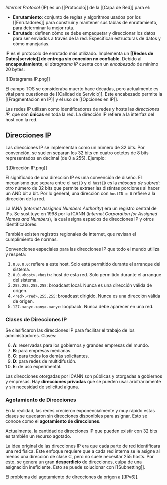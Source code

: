 *Internet Protocol* (IP) es un [[Protocolo]] de la [[Capa de Red]] para el:

- **Enrutamiento**: conjunto de reglas y algoritmos usados por los [[Enrutadores]] para construir y mantener sus tablas de enrutamiento, para determinar la mejor ruta.
- **Enrutado**: definen cómo se debe empaquetar y direccionar los datos para ser enviados a través de la red. Especifican estructuras de datos y cómo manejarlas.

IP es el protocolo de enrutado más utilizado. Implementa un **[[Redes de Datos|servicio]] de entrega sin conexión no confiable**. Debido al **encapsulamiento**, el *datagrama IP* cuenta con un *encabezado* de mínimo 20 bytes:

![[Datagrama IP.png]]

El campo TOS se consideraba muerto hace décadas, pero actualmente es vital para cuestiones de [[Calidad de Servicio]]. Este encabezado permite la [[Fragmentación en IP]] y el uso de [[Opciones en IP]].

Las redes IP utilizan como identificadores de redes y hosts las *direcciones IP*, que son **únicas** en toda la red. La dirección IP refiere a la interfaz del host con la red.

## Direcciones IP

Las direcciones IP se implementan como un número de 32 bits. Por convención, se suelen separan los 32 bits en cuatro octetos de 8 bits representados en decimal (de 0 a 255). Ejemplo:

![[Dirección IP.png]]

El significado de una dirección IP es una convención de diseño. El mecanismo que separa entre el `netID` y el `hostID` es la *máscara de subred*: otro número de 32 bits que permite extraer las distintas porciones al hacer un AND bit a bit. Por lo general, una dirección con `hostID = 0` refiere a la dirección de la red.

La IANA (*Internet Assigned Numbers Authority*) era un registro central de IPs. Se sustituye en 1998 por la ICANN (*Internet Corporation for Assigned Names and Numbers*), la cual asigna espacios de direcciones IP y otros identificadores.

También existen registros regionales de internet, que revisan el cumplimiento de normas.

Convenciones especiales para las direcciones IP que todo el mundo utiliza y respeta:

1. `0.0.0.0`: refiere a este host. Solo está permitido durante el arranque del sistema.
2. `0.0.<host>.<host>`: host de esta red. Solo permitido durante el arranque del sistema.
3. `255.255.255.255`: broadcast local. Nunca es una dirección válida de origen.
4. `<red>.<red>.255.255`: broadcast dirigido. Nunca es una dirección válida de origen.
5. `127.<any>.<any>.<any>`: loopback. Nunca debe aparecer en una red.

### Clases de Direcciones IP

Se clasificaron las direcciones IP para facilitar el trabajo de los administradores. Clases:

6. **A**: reservadas para los gobiernos y grandes empresas del mundo.
7. **B**: para empresas medianas.
8. **C**: para todos los demás solicitantes.
9. **D**: para redes de multidifusión.
10. **E**: de uso experimental.

Las direcciones otorgadas por ICANN son públicas y otorgadas a gobiernos y empresas. Hay **direcciones privadas** que se pueden usar arbitrariamente y sin necesidad de solicitud alguna.

### Agotamiento de Direcciones

En la realidad, las redes crecieron exponencialmente y muy rápido estas clases se quedaron sin direcciones disponibles para asignar. Esto se conoce como el **agotamiento de direcciones**. 

Actualmente, la cantidad de direcciones IP que pueden existir con 32 bits es también un recurso agotado.

La idea original de las direcciones IP era que cada parte de red identificara una red física. Este enfoque requiere que a cada red interna se le asigne al menos una dirección de clase C, pero no suele necesitar 255 hosts. Por esto, se genera un gran **desperdicio** de direcciones, culpa de una asignación ineficiente. Esto se puede solucionar con [[Subnetting]].

El problema del agotamiento de direcciones da origen a [[IPv6]].
